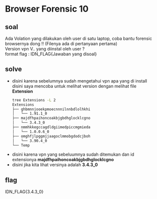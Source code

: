 # Browser Forensic 10
## soal
Ada Volation yang dilakukan oleh user di satu laptop, coba bantu forensic browsernya dong !! (Filenya ada di pertanyaan pertama) \
Version vpn V.. yang diinstal oleh user ? \
format flag : IDN_FLAG{Jawaban yang disoal}

## solve
- disini karena sebelumnya sudah mengetahui vpn apa yang di install disini saya mencoba untuk melihat version dengan melihat file **Extension**
  ```bash
  tree Extensions -L 2
  Extensions
  ├── ghbmnnjooekpmoecnnnilnnbdlolhkhi
  │   └── 1.91.1_0
  ├── majdfhpaihoncoakbjgbdhglocklcgno
  │   └── 3.4.3_0
  ├── nmmhkkegccagdldgiimedpiccmgmieda
  │   └── 1.0.0.6_0
  ├── omghfjlpggmjjaagoclmmobgdodcjboh
  │   └── 3.90.4_0
  └── Temp
  ```
- disini karena vpn yang sebeluumnya sudah ditemukan dan id extensionya **majdfhpaihoncoakbjgbdhglocklcgno**
- disini jika kita lihat versinya adalah **3.4.3_0**

## flag
IDN_FLAG{3.4.3_0}